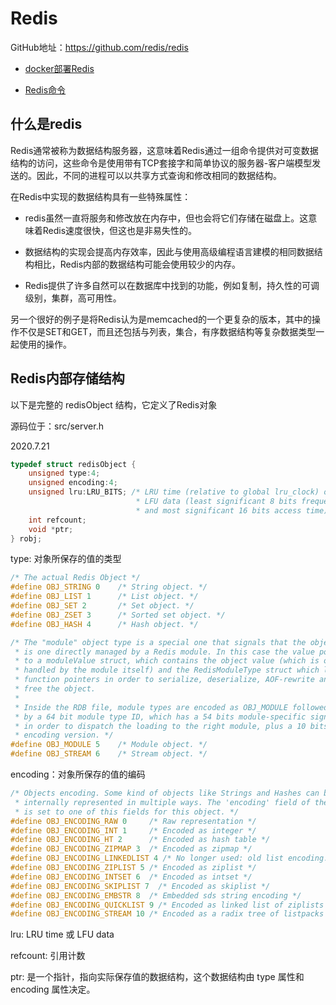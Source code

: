 # Redis

GitHub地址：https://github.com/redis/redis

+ [docker部署Redis](docker部署Redis.md)

+ [Redis命令](Redis命令.md)

## 什么是redis

Redis通常被称为数据结构服务器，这意味着Redis通过一组命令提供对可变数据结构的访问，这些命令是使用带有TCP套接字和简单协议的服务器-客户端模型发送的。因此，不同的进程可以以共享方式查询和修改相同的数据结构。

在Redis中实现的数据结构具有一些特殊属性：

+ redis虽然一直将服务和修改放在内存中，但也会将它们存储在磁盘上。这意味着Redis速度很快，但这也是非易失性的。

+ 数据结构的实现会提高内存效率，因此与使用高级编程语言建模的相同数据结构相比，Redis内部的数据结构可能会使用较少的内存。

+ Redis提供了许多自然可以在数据库中找到的功能，例如复制，持久性的可调级别，集群，高可用性。

另一个很好的例子是将Redis认为是memcached的一个更复杂的版本，其中的操作不仅是SET和GET，而且还包括与列表，集合，有序数据结构等复杂数据类型一起使用的操作。

## Redis内部存储结构

以下是完整的 redisObject  结构，它定义了Redis对象

源码位于：src/server.h

2020.7.21

```c++
typedef struct redisObject {
    unsigned type:4;
    unsigned encoding:4;
    unsigned lru:LRU_BITS; /* LRU time (relative to global lru_clock) or
                            * LFU data (least significant 8 bits frequency
                            * and most significant 16 bits access time). */
    int refcount;
    void *ptr;
} robj;
```

type: 对象所保存的值的类型

```c++
/* The actual Redis Object */
#define OBJ_STRING 0    /* String object. */
#define OBJ_LIST 1      /* List object. */
#define OBJ_SET 2       /* Set object. */
#define OBJ_ZSET 3      /* Sorted set object. */
#define OBJ_HASH 4      /* Hash object. */

/* The "module" object type is a special one that signals that the object
 * is one directly managed by a Redis module. In this case the value points
 * to a moduleValue struct, which contains the object value (which is only
 * handled by the module itself) and the RedisModuleType struct which lists
 * function pointers in order to serialize, deserialize, AOF-rewrite and
 * free the object.
 *
 * Inside the RDB file, module types are encoded as OBJ_MODULE followed
 * by a 64 bit module type ID, which has a 54 bits module-specific signature
 * in order to dispatch the loading to the right module, plus a 10 bits
 * encoding version. */
#define OBJ_MODULE 5    /* Module object. */
#define OBJ_STREAM 6    /* Stream object. */
```

encoding：对象所保存的值的编码

```c++
/* Objects encoding. Some kind of objects like Strings and Hashes can be
 * internally represented in multiple ways. The 'encoding' field of the object
 * is set to one of this fields for this object. */
#define OBJ_ENCODING_RAW 0     /* Raw representation */
#define OBJ_ENCODING_INT 1     /* Encoded as integer */
#define OBJ_ENCODING_HT 2      /* Encoded as hash table */
#define OBJ_ENCODING_ZIPMAP 3  /* Encoded as zipmap */
#define OBJ_ENCODING_LINKEDLIST 4 /* No longer used: old list encoding. */
#define OBJ_ENCODING_ZIPLIST 5 /* Encoded as ziplist */
#define OBJ_ENCODING_INTSET 6  /* Encoded as intset */
#define OBJ_ENCODING_SKIPLIST 7  /* Encoded as skiplist */
#define OBJ_ENCODING_EMBSTR 8  /* Embedded sds string encoding */
#define OBJ_ENCODING_QUICKLIST 9 /* Encoded as linked list of ziplists */
#define OBJ_ENCODING_STREAM 10 /* Encoded as a radix tree of listpacks */
```

lru: LRU time 或 LFU data

refcount: 引用计数

ptr: 是一个指针，指向实际保存值的数据结构，这个数据结构由 type 属性和 encoding 属性决定。

